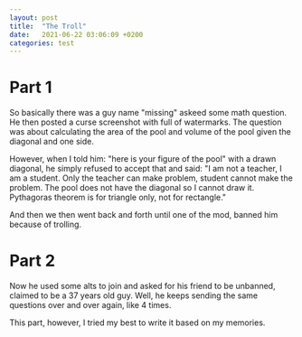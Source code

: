 ```yaml
---
layout: post
title:  "The Troll"
date:   2021-06-22 03:06:09 +0200
categories: test
---
```


# Part 1
So basically there was a guy name "missing" askeed some math question. He then posted a curse screenshot with full of watermarks. The question was about calculating the area of the pool and volume of the pool given the diagonal and one side.

However, when I told him: "here is your figure of the pool" with a drawn diagonal, he simply refused to accept that and said: "I am not a teacher, I am a student. Only the teacher can make problem, student cannot make the problem. The pool does not have the diagonal so I cannot draw it. Pythagoras theorem is for triangle only, not for rectangle."

And then we then went back and forth until one of the mod, banned him because of trolling.

# Part 2
Now he used some alts to join and asked for his friend to be unbanned, claimed to be a 37 years old guy. Well, he keeps sending the same questions over and over again, like 4 times. 

This part, however, I tried my best to write it based on my memories. 


